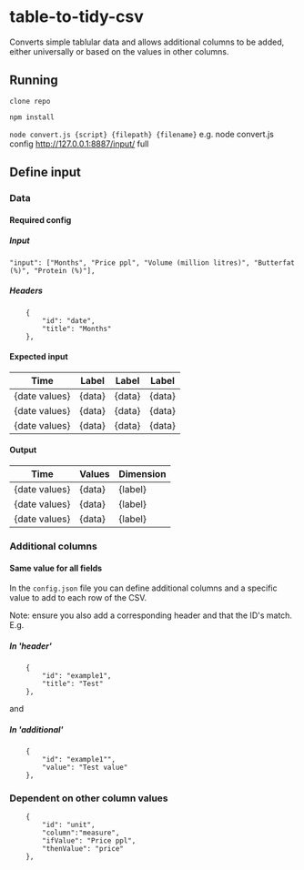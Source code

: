 # table-to-tidy-csv

Converts simple tablular data and allows additional columns to be added, either universally or based on the values in other columns.

## Running

```clone repo```

```npm install```

```node convert.js {script} {filepath} {filename}```
e.g. node convert.js config http://127.0.0.1:8887/input/ full


## Define input

### Data

#### Required config

##### Input
```    
"input": ["Months", "Price ppl", "Volume (million litres)", "Butterfat (%)", "Protein (%)"],
```

##### Headers
```
    {
        "id": "date",
        "title": "Months"
    },
```

#### Expected input
|Time|Label|Label|Label|
|---|---|---|---|
|{date values}|{data}|{data}|{data}|
|{date values}|{data}|{data}|{data}|
|{date values}|{data}|{data}|{data}|

#### Output
|Time|Values|Dimension|
|---|---|---|
|{date values}|{data}|{label}|
|{date values}|{data}|{label}|
|{date values}|{data}|{label}|

### Additional columns

#### Same value for all fields
In the `config.json` file you can define additional columns and a specific value to add to each row of the CSV.

 Note: ensure you also add a corresponding header and that the ID's match. E.g.
##### In 'header'
```
    {
        "id": "example1",
        "title": "Test"
    },
```
and
##### In 'additional'
```
    {
        "id": "example1"",
        "value": "Test value"
    },
```

### Dependent on other column values

```
    {
        "id": "unit",
        "column":"measure",
        "ifValue": "Price ppl",
        "thenValue": "price"
    },
```
